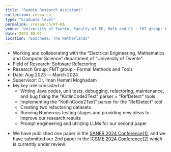 ```yaml
---
title: "Remote Research Assistant"
collection: research
type: "Graduate level"
permalink: /research/UT-RA
venue: "University of Twente, Faculty of EE, Math and CS - FMT group: Formal Methods and Tools"
date: 2023-08-01
location: "Enschede, The Netherlands"
---
```


- Working and collaborating with the “Electrical Engineering, Mathematics and Computer Science” department of "University of Twente".
- Field of Research: Software Refactoring
- Research Group: FMT group - Formal Methods and Tools
- Date: Aug 2023 -- March 2024
- Supervisor: Dr. Iman Hemati Moghadam
- My key role consisted of:
    - Writing Java codes, unit tests, debugging, refactoring, maintenance, and bug fixing the "KotlinCode2Text" parser + "RefDetect" tools
    - Implementing the "KotlinCode2Text" parser for the "RefDetect" tool
    - Creating two refactoring datasets
    - Running Numerous testing stages and providing new ideas to improve our research results
    - Prompt engineering and utilizing LLMs for our second paper
<!-- - At the moment, We're working on two papers to get them ready for the conference. -->
- We have published one paper in the [SANER 2024 Conference[1]](/publication/p3), and we have submitted our 2nd paper in the [ICSME 2024 Conference[2]](/publication/p4) which is currently under review.
